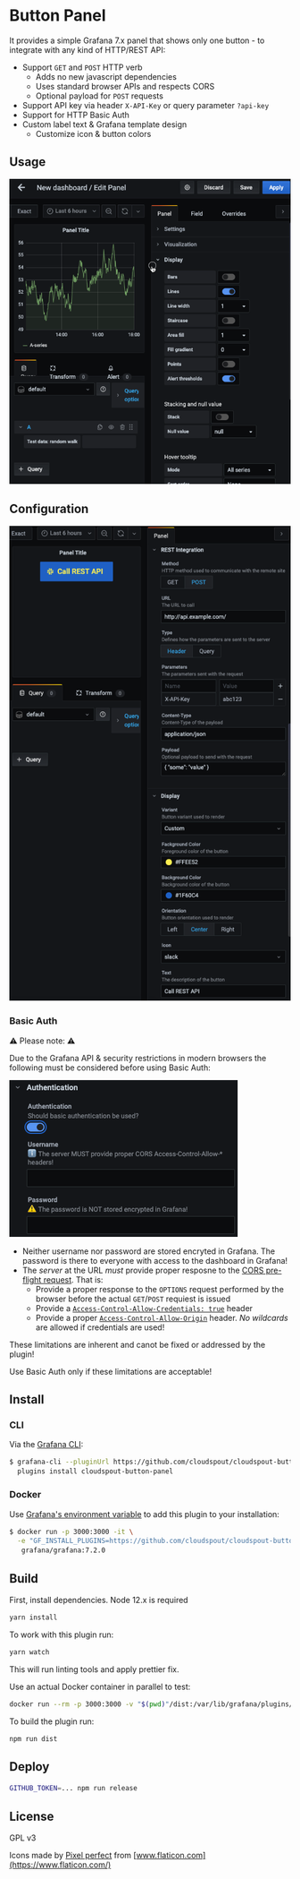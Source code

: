 # Button Panel

It provides a simple Grafana 7.x panel that shows only one button - to integrate with any kind of HTTP/REST API:
* Support `GET` and `POST` HTTP verb
    * Adds no new javascript dependencies
    * Uses standard browser APIs and respects CORS
    * Optional payload for `POST` requests
* Support API key via header `X-API-Key` or query parameter `?api-key`
* Support for HTTP Basic Auth
* Custom label text & Grafana template design
    * Customize icon & button colors

## Usage

![Screencast](https://github.com/cloudspout/cloudspout-button-panel/raw/main/img/screencast.gif)

## Configuration

![Screenshot](https://github.com/cloudspout/cloudspout-button-panel/raw/main/src/img/screenshot.png)

### Basic Auth
⚠️ Please note: ⚠️

Due to the Grafana API & security restrictions in modern browsers the following must be considered before using Basic Auth:

![Basic Auth Configuration](https://github.com/cloudspout/cloudspout-button-panel/raw/main/img/authentication.png)

* Neither username nor password are stored encryted in Grafana. 
  The password is there to everyone with access to the dashboard in Grafana! 
* The *server* at the URL _must_ provide proper resposne to the [CORS pre-flight request](https://developer.mozilla.org/en-US/docs/Glossary/Preflight_request). That is:
    * Provide a proper response to the `OPTIONS` request performed by the browser before the actual `GET`/`POST` requiest is issued
    * Provide a [`Access-Control-Allow-Credentials: true`](https://developer.mozilla.org/en-US/docs/Web/HTTP/Headers/Access-Control-Allow-Credentials) header 
    * Provide a proper [`Access-Control-Allow-Origin`](https://developer.mozilla.org/en-US/docs/Web/HTTP/Headers/Access-Control-Allow-Origin) header.
      _No wildcards_ are allowed if credentials are used!

These limitations are inherent and canot be fixed or addressed by the plugin!

Use Basic Auth only if these limitations are acceptable!

## Install

### CLI

Via the [Grafana CLI](https://grafana.com/docs/grafana/latest/administration/cli/):

```BASH
$ grafana-cli --pluginUrl https://github.com/cloudspout/cloudspout-button-panel/releases/download/7.0.5/cloudspout-button-panel.zip \
  plugins install cloudspout-button-panel
```

### Docker

Use [Grafana's environment variable](https://grafana.com/docs/grafana/latest/installation/docker/#build-and-run-a-docker-image-with-pre-installed-plugins) to add this plugin to your installation:

```BASH
$ docker run -p 3000:3000 -it \
  -e "GF_INSTALL_PLUGINS=https://github.com/cloudspout/cloudspout-button-panel/releases/download/7.0.5/cloudspout-button-panel.zip;cloudspout-button-panel" \
   grafana/grafana:7.2.0
```


## Build
First, install dependencies.
Node 12.x is required

```BASH
yarn install
```

To work with this plugin run:

```BASH
yarn watch
```

This will run linting tools and apply prettier fix.

Use an actual Docker container in parallel to test:

```BASH
docker run --rm -p 3000:3000 -v "$(pwd)"/dist:/var/lib/grafana/plugins/cloudspout-button-panel --name=grafana grafana/grafana:7.2.0
```

To build the plugin run:

```BASH
npm run dist
```

## Deploy

```BASH
GITHUB_TOKEN=... npm run release
```

## License

GPL v3

Icons made by [Pixel perfect](https://www.flaticon.com/authors/pixel-perfect) from [www.flaticon.com](https://www.flaticon.com/)
